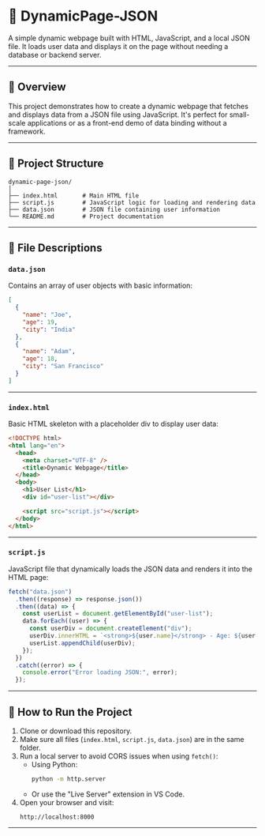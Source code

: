 # 📛 DynamicPage-JSON

A simple dynamic webpage built with HTML, JavaScript, and a local JSON file. It loads user data and displays it on the page without needing a database or backend server.

---

## 📝 Overview

This project demonstrates how to create a dynamic webpage that fetches and displays data from a JSON file using JavaScript. It's perfect for small-scale applications or as a front-end demo of data binding without a framework.

---

## 📂 Project Structure

```
dynamic-page-json/
│
├── index.html       # Main HTML file
├── script.js        # JavaScript logic for loading and rendering data
├── data.json        # JSON file containing user information
└── README.md        # Project documentation
```

---

## 📄 File Descriptions

### `data.json`

Contains an array of user objects with basic information:

```json
[
  {
    "name": "Joe",
    "age": 19,
    "city": "India"
  },
  {
    "name": "Adam",
    "age": 18,
    "city": "San Francisco"
  }
]
```

---

### `index.html`

Basic HTML skeleton with a placeholder div to display user data:

```html
<!DOCTYPE html>
<html lang="en">
  <head>
    <meta charset="UTF-8" />
    <title>Dynamic Webpage</title>
  </head>
  <body>
    <h1>User List</h1>
    <div id="user-list"></div>

    <script src="script.js"></script>
  </body>
</html>
```

---

### `script.js`

JavaScript file that dynamically loads the JSON data and renders it into the HTML page:

```javascript
fetch("data.json")
  .then((response) => response.json())
  .then((data) => {
    const userList = document.getElementById("user-list");
    data.forEach((user) => {
      const userDiv = document.createElement("div");
      userDiv.innerHTML = `<strong>${user.name}</strong> - Age: ${user.age}, City: ${user.city}`;
      userList.appendChild(userDiv);
    });
  })
  .catch((error) => {
    console.error("Error loading JSON:", error);
  });
```

---

## 🚀 How to Run the Project

1. Clone or download this repository.
2. Make sure all files (`index.html`, `script.js`, `data.json`) are in the same folder.
3. Run a local server to avoid CORS issues when using `fetch()`:
   - Using Python:
     ```bash
     python -m http.server
     ```
   - Or use the "Live Server" extension in VS Code.
4. Open your browser and visit:
   ```
   http://localhost:8000
   ```

---
